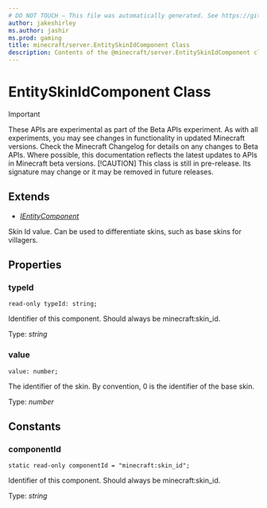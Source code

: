 ```yaml
---
# DO NOT TOUCH — This file was automatically generated. See https://github.com/mojang/minecraftapidocsgenerator to modify descriptions, examples, etc.
author: jakeshirley
ms.author: jashir
ms.prod: gaming
title: minecraft/server.EntitySkinIdComponent Class
description: Contents of the @minecraft/server.EntitySkinIdComponent class.
---
```

# EntitySkinIdComponent Class
>[!IMPORTANT]
>These APIs are experimental as part of the Beta APIs experiment. As with all experiments, you may see changes in functionality in updated Minecraft versions. Check the Minecraft Changelog for details on any changes to Beta APIs. Where possible, this documentation reflects the latest updates to APIs in Minecraft beta versions.
> [!CAUTION]
> This class is still in pre-release.  Its signature may change or it may be removed in future releases.

## Extends
- [*IEntityComponent*](IEntityComponent.md)

Skin Id value. Can be used to differentiate skins, such as base skins for villagers.

## Properties

### **typeId**
`read-only typeId: string;`

Identifier of this component. Should always be minecraft:skin_id.

Type: *string*

### **value**
`value: number;`

The identifier of the skin. By convention, 0 is the identifier of the base skin.

Type: *number*

## Constants

### **componentId**
`static read-only componentId = "minecraft:skin_id";`

Identifier of this component. Should always be minecraft:skin_id.

Type: *string*
